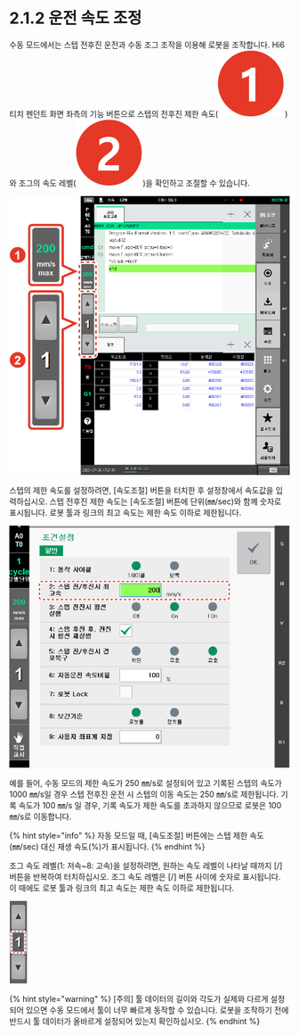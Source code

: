 # 2.1.2    운전 속도 조정

수동 모드에서는 스텝 전후진 운전과 수동 조그 조작을 이용해 로봇을 조작합니다. Hi6 티치 펜던트 화면 좌측의 기능 버튼으로 스텝의 전후진 제한 속도\(![](../../.gitbook/assets/c1.png)\)와 조그의 속도 레벨\(![](../../.gitbook/assets/c2.png)\)을 확인하고 조절할 수 있습니다.

![](../../.gitbook/assets/lbt-spd-bar%20%281%29%20%281%29.png)

스텝의 제한 속도를 설정하려면, \[속도조절\] 버튼을 터치한 후 설정창에서 속도값을 입력하십시오. 스텝 전후진 제한 속도는 \[속도조절\] 버튼에 단위\(㎜/sec\)와 함께 숫자로 표시됩니다. 로봇 툴과 링크의 최고 속도는 제한 속도 이하로 제한됩니다.

![](../../.gitbook/assets/cond-set-step-fwd-bwd-spd.png)

예를 들어, 수동 모드의 제한 속도가 250 ㎜/s로 설정되어 있고 기록된 스텝의 속도가 1000 ㎜/s일 경우 스텝 전후진 운전 시 스텝의 이동 속도는 250 ㎜/s로 제한됩니다. 기록 속도가 100 ㎜/s 일 경우, 기록 속도가 제한 속도를 초과하지 않으므로 로봇은 100 ㎜/s로 이동합니다.

{% hint style="info" %}
자동 모드일 때, \[속도조절\] 버튼에는 스텝 제한 속도\(㎜/sec\) 대신 재생 속도\(%\)가 표시됩니다.
{% endhint %}

조그 속도 레벨\(1: 저속~8: 고속\)을 설정하려면, 원하는 속도 레벨이 나타날 때까지 \[/\] 버튼을 반복하여 터치하십시오. 조그 속도 레벨은 \[/\] 버튼 사이에 숫자로 표시됩니다. 이 때에도 로봇 툴과 링크의 최고 속도는 제한 속도 이하로 제한됩니다.

![](../../.gitbook/assets/lbt-spd-bar2%20%281%29.png)

{% hint style="warning" %}
\[주의\] 툴 데이터의 길이와 각도가 실제와 다르게 설정되어 있으면 수동 모드에서 툴이 너무 빠르게 동작할 수 있습니다. 로봇을 조작하기 전에 반드시 툴 데이터가 올바르게 설정되어 있는지 확인하십시오.
{% endhint %}



